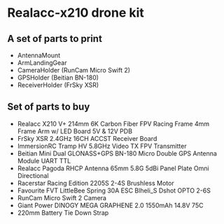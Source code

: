 # Realacc-x210 drone kit

## A set of parts to print
* AntennaMount
* ArmLandingGear
* CameraHolder (RunCam Micro Swift 2)
* GPSHolder (Beitian BN-180)
* ReceiverHolder (FrSky XSR)

## Set of parts to buy
* Realacc X210 V+ 214mm 6K Carbon Fiber FPV Racing Frame 4mm Frame Arm w/ LED Board 5V & 12V PDB
* FrSky XSR 2.4GHz 16CH ACCST Receiver Board
* ImmersionRC Tramp HV 5.8GHz Video TX FPV Transmitter
* Beitian Mini Dual GLONASS+GPS BN-180 Micro Double GPS Antenna Module UART TTL
* Realacc Pagoda RHCP Antenna 65mm 5.8G 5dBi Panel Plate Omni Directional
* Racerstar Racing Edition 2205S 2-4S Brushless Motor
* Favourite FVT LittleBee Spring 30A ESC Blheli_S Dshot OPTO 2-6S
* RunCam Micro Swift 2 Camera
* Giant Power DINOGY MEGA GRAPHENE 2.0 1550mAh 14.8V 75C
* 220mm Battery Tie Down Strap

